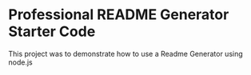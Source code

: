 # Professional README Generator Starter Code

This project was to demonstrate how to use a Readme Generator using node.js

